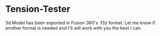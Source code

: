 # Tension-Tester

3d Model has been exported in Fusion 360's .f3z format. Let me know if another format is needed and I'll will work with you the best I can.
